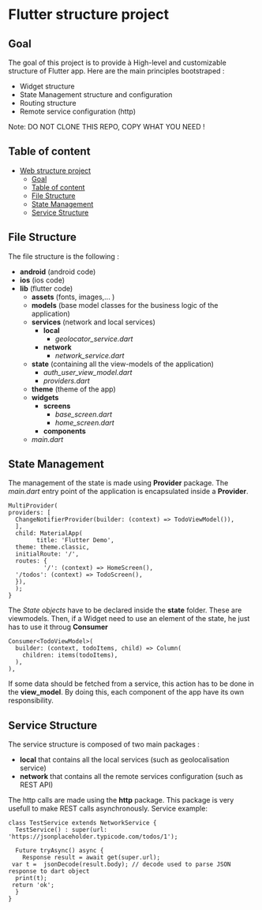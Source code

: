 # Flutter structure project
## Goal
The goal of this project is to provide à High-level and customizable structure of Flutter app.
Here are the main principles bootstraped :
* Widget structure
* State Management structure and configuration
* Routing structure
* Remote service configuration (http)

Note: DO NOT CLONE THIS REPO, COPY WHAT YOU NEED !

## Table of content

- [Web structure project](#web-structure-project)
  - [Goal](#goal)
  - [Table of content](#table-of-content)
  - [File Structure](#file-structure)
  - [State Management](#state-management)
  - [Service Structure](#service-structure)

## File Structure
The file structure is the following :

- **android** (android code)
- **ios** (ios code)
- **lib** (flutter code)
	- **assets** (fonts, images,... )
	- **models** (base model classes for the business logic of the application)
	- **services** (network and local services)
		- **local**
		    - *geolocator_service.dart*
		- **network**
		    - *network_service.dart*
	- **state** (containing all the view-models of the application)
	    - *auth_user_view_model.dart*
	    - *providers.dart*
	- **theme** (theme of the app)
	- **widgets**
		- **screens**
		    - *base_screen.dart*
			- *home_screen.dart*
		- **components**
	- *main.dart*

## State Management
The management of the state is made using **Provider** package.
The *main.dart* entry point of the application is encapsulated inside a **Provider**.

    MultiProvider(
    providers: [
      ChangeNotifierProvider(builder: (context) => TodoViewModel()),
	  ],
	  child: MaterialApp(
	        title: 'Flutter Demo',
	  theme: theme.classic,
	  initialRoute: '/',
	  routes: {
	          '/': (context) => HomeScreen(),
	  '/todos': (context) => TodoScreen(),
	  }),
	  );
	}

The *State objects* have to be declared inside the **state** folder. These are viewmodels.
Then, if a Widget need to use an element of the state, he just has to use it throug **Consumer**

    Consumer<TodoViewModel>(
	  builder: (context, todoItems, child) => Column(
	    children: items(todoItems),
	  ),
	),

   If some data should be fetched from a service, this action has to be done in the **view_model**. By doing this, each component of the app have its own responsibility.

## Service Structure
The service structure is composed of two main packages :

- **local** that contains all the local services (such as geolocalisation service)
- **network** that contains all the remote services configuration (such as REST API)

The http calls are made using the **http** package. This package is very usefull to make REST calls asynchronously.
Service example:

    class TestService extends NetworkService {
	  TestService() : super(url: 'https://jsonplaceholder.typicode.com/todos/1');

	  Future tryAsync() async {
	    Response result = await get(super.url);
	 var t =  jsonDecode(result.body); // decode used to parse JSON response to dart object
	  print(t);
	 return 'ok';
	  }
	}

